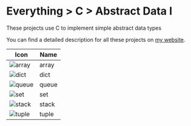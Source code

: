 # Everything > C > Abstract Data I

These projects use C to implement simple abstract data types

You can find a detailed description for all these projects on [my website](https://g10.app/status/).


| Icon                                      | Name  | 
|-------------------------------------------|-------|
| ![array](https://icons.g10.app/array.png) | array |
| ![dict](https://icons.g10.app/dict.png)   | dict  |
| ![queue](https://icons.g10.app/queue.png) | queue |
| ![set](https://icons.g10.app/set.png)     | set   |
| ![stack](https://icons.g10.app/stack.png) | stack |
| ![tuple](https://icons.g10.app/tuple.png) | tuple |

